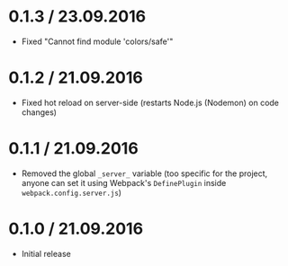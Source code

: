 0.1.3 / 23.09.2016
==================

  * Fixed "Cannot find module 'colors/safe'"

0.1.2 / 21.09.2016
==================

  * Fixed hot reload on server-side (restarts Node.js (Nodemon) on code changes)

0.1.1 / 21.09.2016
==================

  * Removed the global `_server_` variable (too specific for the project, anyone can set it using Webpack's `DefinePlugin` inside `webpack.config.server.js`)

0.1.0 / 21.09.2016
==================

  * Initial release